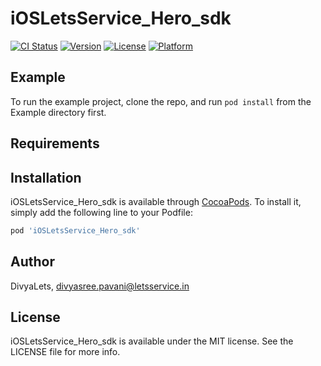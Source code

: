 # iOSLetsService_Hero_sdk

[![CI Status](https://img.shields.io/travis/DivyaLets/iOSLetsService_Hero_sdk.svg?style=flat)](https://travis-ci.org/DivyaLets/iOSLetsService_Hero_sdk)
[![Version](https://img.shields.io/cocoapods/v/iOSLetsService_Hero_sdk.svg?style=flat)](https://cocoapods.org/pods/iOSLetsService_Hero_sdk)
[![License](https://img.shields.io/cocoapods/l/iOSLetsService_Hero_sdk.svg?style=flat)](https://cocoapods.org/pods/iOSLetsService_Hero_sdk)
[![Platform](https://img.shields.io/cocoapods/p/iOSLetsService_Hero_sdk.svg?style=flat)](https://cocoapods.org/pods/iOSLetsService_Hero_sdk)

## Example

To run the example project, clone the repo, and run `pod install` from the Example directory first.

## Requirements

## Installation

iOSLetsService_Hero_sdk is available through [CocoaPods](https://cocoapods.org). To install
it, simply add the following line to your Podfile:

```ruby
pod 'iOSLetsService_Hero_sdk'
```

## Author

DivyaLets, divyasree.pavani@letsservice.in

## License

iOSLetsService_Hero_sdk is available under the MIT license. See the LICENSE file for more info.
